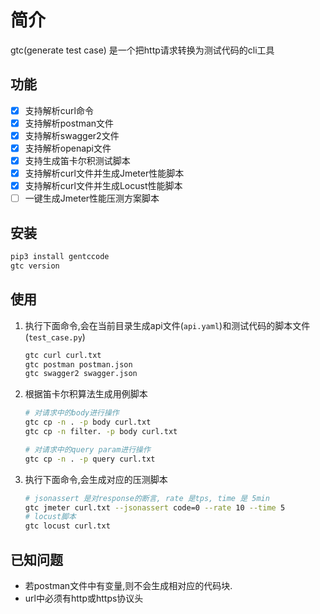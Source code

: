# 简介

gtc(generate test case) 是一个把http请求转换为测试代码的cli工具

## 功能

- [x] 支持解析curl命令
- [x] 支持解析postman文件
- [x] 支持解析swagger2文件
- [x] 支持解析openapi文件
- [x] 支持生成笛卡尔积测试脚本
- [x] 支持解析curl文件并生成Jmeter性能脚本
- [x] 支持解析curl文件并生成Locust性能脚本
- [ ] 一键生成Jmeter性能压测方案脚本

## 安装

```bash
pip3 install gentccode
gtc version
```

## 使用

1. 执行下面命令,会在当前目录生成api文件(`api.yaml`)和测试代码的脚本文件(`test_case.py`)

    ```bash
    gtc curl curl.txt
    gtc postman postman.json
    gtc swagger2 swagger.json
    ```

2. 根据笛卡尔积算法生成用例脚本

    ```bash
    # 对请求中的body进行操作
    gtc cp -n . -p body curl.txt
    gtc cp -n filter. -p body curl.txt

    # 对请求中的query param进行操作
    gtc cp -n . -p query curl.txt
    ```

3. 执行下面命令,会生成对应的压测脚本

    ```bash
    # jsonassert 是对response的断言, rate 是tps, time 是 5min
    gtc jmeter curl.txt --jsonassert code=0 --rate 10 --time 5
    # locust脚本 
    gtc locust curl.txt
    ```

## 已知问题

- 若postman文件中有变量,则不会生成相对应的代码块.
- url中必须有http或https协议头
